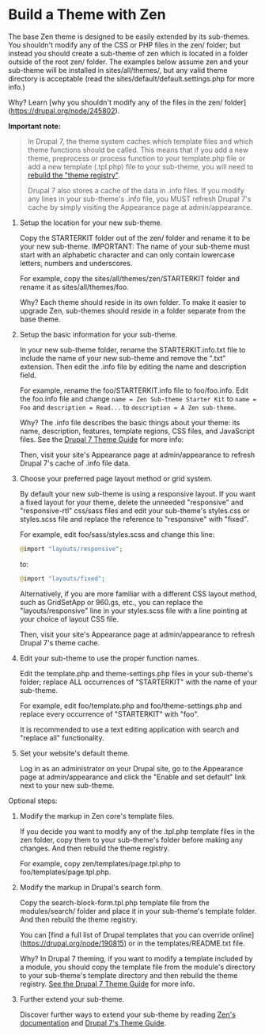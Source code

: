 # Build a Theme with Zen

The base Zen theme is designed to be easily extended by its sub-themes. You
shouldn't modify any of the CSS or PHP files in the zen/ folder; but instead you
should create a sub-theme of zen which is located in a folder outside of the
root zen/ folder. The examples below assume zen and your sub-theme will be
installed in sites/all/themes/, but any valid theme directory is acceptable
(read the sites/default/default.settings.php for more info.)

Why? Learn [why you shouldn't modify any of the files in the zen/ folder]
(https://drupal.org/node/245802).

**Important note:**

> In Drupal 7, the theme system caches which template files and which theme
> functions should be called. This means that if you add a new theme, preprocess
> or process function to your template.php file or add a new template (.tpl.php)
> file to your sub-theme, you will need to
> [rebuild the "theme registry"](https://drupal.org/node/173880#theme-registry).
>
> Drupal 7 also stores a cache of the data in .info files. If you modify any
> lines in your sub-theme's .info file, you MUST refresh Drupal 7's cache by
> simply visiting the Appearance page at admin/appearance.

 1. Setup the location for your new sub-theme.

    Copy the STARTERKIT folder out of the zen/ folder and rename it to be your
    new sub-theme. IMPORTANT: The name of your sub-theme must start with an
    alphabetic character and can only contain lowercase letters, numbers and
    underscores.

    For example, copy the sites/all/themes/zen/STARTERKIT folder and rename it
    as sites/all/themes/foo.

    Why? Each theme should reside in its own folder. To make it easier to
    upgrade Zen, sub-themes should reside in a folder separate from the base
    theme.

 1. Setup the basic information for your sub-theme.

    In your new sub-theme folder, rename the STARTERKIT.info.txt file to include
    the name of your new sub-theme and remove the ".txt" extension. Then edit
    the .info file by editing the name and description field.

    For example, rename the foo/STARTERKIT.info file to foo/foo.info. Edit the
    foo.info file and change `name = Zen Sub-theme Starter Kit` to `name = Foo`
    and `description = Read...` to `description = A Zen sub-theme`.

    Why? The .info file describes the basic things about your theme: its name,
    description, features, template regions, CSS files, and JavaScript files.
    See the [Drupal 7 Theme Guide](https://drupal.org/node/171205) for more
    info:

    Then, visit your site's Appearance page at admin/appearance to refresh
    Drupal 7's cache of .info file data.

 1. Choose your preferred page layout method or grid system.

    By default your new sub-theme is using a responsive layout. If you want a
    fixed layout for your theme, delete the unneeded "responsive" and
    "responsive-rtl" css/sass files and edit your sub-theme's styles.css
    or styles.scss file and replace the reference to "responsive" with
    "fixed".

    For example, edit foo/sass/styles.scss and change this line:

    ```php
    @import "layouts/responsive";
    ```

    to:

    ```php
    @import "layouts/fixed";
    ```

    Alternatively, if you are more familiar with a different CSS layout method,
    such as GridSetApp or 960.gs, etc., you can replace the
    "layouts/responsive" line in your styles.scss file with a line
    pointing at your choice of layout CSS file.

    Then, visit your site's Appearance page at admin/appearance to refresh
    Drupal 7's theme cache.

 1. Edit your sub-theme to use the proper function names.

    Edit the template.php and theme-settings.php files in your sub-theme's
    folder; replace ALL occurrences of "STARTERKIT" with the name of your
    sub-theme.

    For example, edit foo/template.php and foo/theme-settings.php and replace
    every occurrence of "STARTERKIT" with "foo".

    It is recommended to use a text editing application with search and
    "replace all" functionality.

 1. Set your website's default theme.

    Log in as an administrator on your Drupal site, go to the Appearance page at
    admin/appearance and click the "Enable and set default" link next to your
    new sub-theme.

Optional steps:

 1. Modify the markup in Zen core's template files.

    If you decide you want to modify any of the .tpl.php template files in the
    zen folder, copy them to your sub-theme's folder before making any changes.
    And then rebuild the theme registry.

    For example, copy zen/templates/page.tpl.php to foo/templates/page.tpl.php.

 1. Modify the markup in Drupal's search form.

    Copy the search-block-form.tpl.php template file from the modules/search/
    folder and place it in your sub-theme's template folder. And then rebuild
    the theme registry.

    You can [find a full list of Drupal templates that you can override online]
    (https://drupal.org/node/190815) or in the templates/README.txt file.

    Why? In Drupal 7 theming, if you want to modify a template included by a
    module, you should copy the template file from the module's directory to
    your sub-theme's template directory and then rebuild the theme registry.
    [See the Drupal 7 Theme Guide](https://drupal.org/node/173880) for more
    info.

 1. Further extend your sub-theme.

    Discover further ways to extend your sub-theme by reading [Zen's
    documentation](https://drupal.org/documentation/theme/zen) and
    [Drupal 7's Theme Guide](https://drupal.org/theme-guide).
